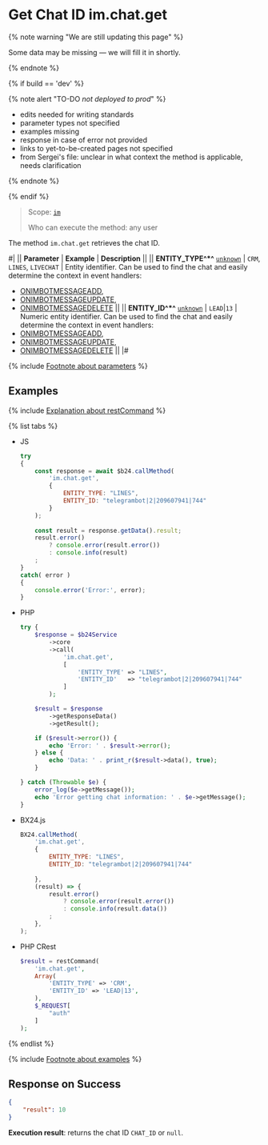 # Get Chat ID im.chat.get

{% note warning "We are still updating this page" %}

Some data may be missing — we will fill it in shortly.

{% endnote %}

{% if build == 'dev' %}

{% note alert "TO-DO _not deployed to prod_" %}

- edits needed for writing standards
- parameter types not specified
- examples missing
- response in case of error not provided
- links to yet-to-be-created pages not specified
- from Sergei's file: unclear in what context the method is applicable, needs clarification

{% endnote %}

{% endif %}

> Scope: [`im`](../scopes/permissions.md)
>
> Who can execute the method: any user

The method `im.chat.get` retrieves the chat ID.

#|
|| **Parameter** | **Example** | **Description** ||
|| **ENTITY_TYPE^*^**
[`unknown`](../data-types.md) | `CRM`, `LINES`, `LIVECHAT` | Entity identifier. Can be used to find the chat and easily determine the context in event handlers:
- [ONIMBOTMESSAGEADD](../chat-bots/messages/events/on-imbot-message-add.md),
- [ONIMBOTMESSAGEUPDATE](../chat-bots/messages/events/on-imbot-message-update.md),
- [ONIMBOTMESSAGEDELETE](../chat-bots/messages/events/on-imbot-message-delete.md) ||
|| **ENTITY_ID^*^**
[`unknown`](../data-types.md) | `LEAD`\|`13` | Numeric entity identifier. Can be used to find the chat and easily determine the context in event handlers:
- [ONIMBOTMESSAGEADD](../chat-bots/messages/events/on-imbot-message-add.md),
- [ONIMBOTMESSAGEUPDATE](../chat-bots/messages/events/on-imbot-message-update.md),
- [ONIMBOTMESSAGEDELETE](../chat-bots/messages/events/on-imbot-message-delete.md) ||
|#

{% include [Footnote about parameters](../../_includes/required.md) %}

## Examples

{% include [Explanation about restCommand](./_includes/rest-command.md) %}

{% list tabs %}

- JS


    ```js
    try
    {
    	const response = await $b24.callMethod(
    		'im.chat.get',
    		{
    			ENTITY_TYPE: "LINES",
    			ENTITY_ID: "telegrambot|2|209607941|744"
    		}
    	);
    	
    	const result = response.getData().result;
    	result.error()
    		? console.error(result.error())
    		: console.info(result)
    	;
    }
    catch( error )
    {
    	console.error('Error:', error);
    }
    ```

- PHP


    ```php
    try {
        $response = $b24Service
            ->core
            ->call(
                'im.chat.get',
                [
                    'ENTITY_TYPE' => "LINES",
                    'ENTITY_ID'   => "telegrambot|2|209607941|744"
                ]
            );
    
        $result = $response
            ->getResponseData()
            ->getResult();
    
        if ($result->error()) {
            echo 'Error: ' . $result->error();
        } else {
            echo 'Data: ' . print_r($result->data(), true);
        }
    
    } catch (Throwable $e) {
        error_log($e->getMessage());
        echo 'Error getting chat information: ' . $e->getMessage();
    }
    ```

- BX24.js

    ```js
    BX24.callMethod(
        'im.chat.get',
        {
            ENTITY_TYPE: "LINES",
            ENTITY_ID: "telegrambot|2|209607941|744"
        
        },
        (result) => {
            result.error()
                ? console.error(result.error())
                : console.info(result.data())
            ;
        },
    );
    ```

- PHP CRest

    ```php
    $result = restCommand(
        'im.chat.get',
        Array(
            'ENTITY_TYPE' => 'CRM',
            'ENTITY_ID' => 'LEAD|13',
        ),
        $_REQUEST[
            "auth"
        ]
    );
    ```

{% endlist %}

{% include [Footnote about examples](../../_includes/examples.md) %}

## Response on Success

```json
{
    "result": 10
}
```

**Execution result**: returns the chat ID `CHAT_ID` or `null`.